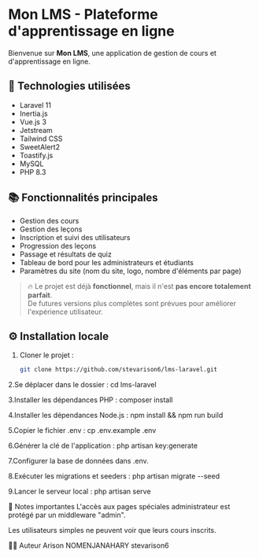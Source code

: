 # Mon LMS - Plateforme d'apprentissage en ligne

Bienvenue sur **Mon LMS**, une application de gestion de cours et d'apprentissage en ligne.

## 🚀 Technologies utilisées

- Laravel 11
- Inertia.js
- Vue.js 3
- Jetstream
- Tailwind CSS
- SweetAlert2
- Toastify.js
- MySQL
- PHP 8.3

## 📚 Fonctionnalités principales

- Gestion des cours
- Gestion des leçons
- Inscription et suivi des utilisateurs
- Progression des leçons
- Passage et résultats de quiz
- Tableau de bord pour les administrateurs et étudiants
- Paramètres du site (nom du site, logo, nombre d'éléments par page)

> 🔥 Le projet est déjà **fonctionnel**, mais il n'est **pas encore totalement parfait**.  
> De futures versions plus complètes sont prévues pour améliorer l'expérience utilisateur.

## ⚙️ Installation locale

1. Cloner le projet :
   ```bash
   git clone https://github.com/stevarison6/lms-laravel.git

2.Se déplacer dans le dossier :
cd lms-laravel

3.Installer les dépendances PHP :
composer install

4.Installer les dépendances Node.js :
npm install && npm run build

5.Copier le fichier .env :
cp .env.example .env

6.Générer la clé de l'application :
php artisan key:generate

7.Configurer la base de données dans .env.

8.Exécuter les migrations et seeders :
php artisan migrate --seed

9.Lancer le serveur local :
php artisan serve

🎯 Notes importantes
L'accès aux pages spéciales administrateur est protégé par un middleware "admin".

Les utilisateurs simples ne peuvent voir que leurs cours inscrits.

🧑‍💻 Auteur
Arison NOMENJANAHARY
stevarison6
